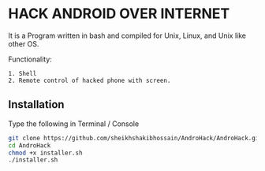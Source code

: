 # HACK ANDROID OVER INTERNET

It is a Program written in bash and compiled for
Unix, Linux, and Unix like other OS.

Functionality: 
    
    1. Shell
    2. Remote control of hacked phone with screen.



## Installation 

Type the following in Terminal / Console

```bash
git clone https://github.com/sheikhshakibhossain/AndroHack/AndroHack.git
cd AndroHack
chmod +x installer.sh
./installer.sh
```
